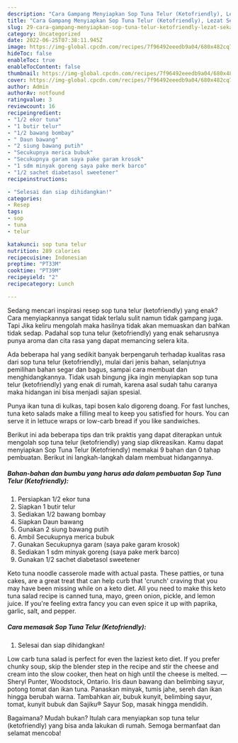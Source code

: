 ```yaml
---
description: "Cara Gampang Menyiapkan Sop Tuna Telur (Ketofriendly), Lezat Sekali"
title: "Cara Gampang Menyiapkan Sop Tuna Telur (Ketofriendly), Lezat Sekali"
slug: 29-cara-gampang-menyiapkan-sop-tuna-telur-ketofriendly-lezat-sekali
category: Uncategorized
date: 2022-06-25T07:38:11.945Z
image: https://img-global.cpcdn.com/recipes/7f96492eeedb9a04/680x482cq70/sop-tuna-telur-ketofriendly-foto-resep-utama.jpg
hideToc: false
enableToc: true
enableTocContent: false
thumbnail: https://img-global.cpcdn.com/recipes/7f96492eeedb9a04/680x482cq70/sop-tuna-telur-ketofriendly-foto-resep-utama.jpg
cover: https://img-global.cpcdn.com/recipes/7f96492eeedb9a04/680x482cq70/sop-tuna-telur-ketofriendly-foto-resep-utama.jpg
author: Admin
authorAv: notfound
ratingvalue: 3
reviewcount: 16
recipeingredient:
- "1/2 ekor tuna"
- "1 butir telur"
- "1/2 bawang bombay"
- " Daun bawang"
- "2 siung bawang putih"
- "Secukupnya merica bubuk"
- "Secukupnya garam saya pake garam krosok"
- "1 sdm minyak goreng saya pake merk barco"
- "1/2 sachet diabetasol sweetener"
recipeinstructions:

- "Selesai dan siap dihidangkan!"
categories:
- Resep
tags:
- sop
- tuna
- telur

katakunci: sop tuna telur 
nutrition: 289 calories
recipecuisine: Indonesian
preptime: "PT33M"
cooktime: "PT39M"
recipeyield: "2"
recipecategory: Lunch

---
```



Sedang mencari inspirasi resep sop tuna telur (ketofriendly) yang enak? Cara menyiapkannya sangat tidak terlalu sulit namun tidak gampang juga. Tapi Jika keliru mengolah maka hasilnya tidak akan memuaskan dan bahkan tidak sedap. Padahal sop tuna telur (ketofriendly) yang enak seharusnya punya aroma dan cita rasa yang dapat memancing selera kita.


Ada beberapa hal yang sedikit banyak berpengaruh terhadap kualitas rasa dari sop tuna telur (ketofriendly), mulai dari jenis bahan, selanjutnya pemilihan bahan segar dan bagus, sampai cara membuat dan menghidangkannya. Tidak usah bingung jika ingin menyiapkan sop tuna telur (ketofriendly) yang enak di rumah, karena asal sudah tahu caranya maka hidangan ini bisa menjadi sajian spesial.

Punya ikan tuna di kulkas, tapi bosen kalo digoreng doang. For fast lunches, tuna keto salads make a filling meal to keep you satisfied for hours. You can serve it in lettuce wraps or low-carb bread if you like sandwiches.


Berikut ini ada beberapa tips dan trik praktis yang dapat diterapkan untuk mengolah sop tuna telur (ketofriendly) yang siap dikreasikan. Kamu dapat menyiapkan Sop Tuna Telur (Ketofriendly) memakai 9 bahan dan 0 tahap pembuatan. Berikut ini langkah-langkah dalam membuat hidangannya.

<!--inarticleads1-->

##### Bahan-bahan dan bumbu yang harus ada dalam pembuatan Sop Tuna Telur (Ketofriendly):

1. Persiapkan 1/2 ekor tuna
1. Siapkan 1 butir telur
1. Sediakan 1/2 bawang bombay
1. Siapkan  Daun bawang
1. Gunakan 2 siung bawang putih
1. Ambil Secukupnya merica bubuk
1. Gunakan Secukupnya garam (saya pake garam krosok)
1. Sediakan 1 sdm minyak goreng (saya pake merk barco)
1. Gunakan 1/2 sachet diabetasol sweetener


Keto tuna noodle casserole made with actual pasta. These patties, or tuna cakes, are a great treat that can help curb that &#39;crunch&#39; craving that you may have been missing while on a keto diet. All you need to make this keto tuna salad recipe is canned tuna, mayo, green onion, pickle, and lemon juice. If you&#39;re feeling extra fancy you can even spice it up with paprika, garlic, salt, and pepper. 

<!--inarticleads2-->

##### Cara memasak Sop Tuna Telur (Ketofriendly):


1. Selesai dan siap dihidangkan!

Low carb tuna salad is perfect for even the laziest keto diet. If you prefer chunky soup, skip the blender step in the recipe and stir the cheese and cream into the slow cooker, then heat on high until the cheese is melted. —Sheryl Punter, Woodstock, Ontario. Iris daun bawang dan belimbing sayur, potong tomat dan ikan tuna. Panaskan minyak, tumis jahe, sereh dan ikan hingga berubah warna. Tambahkan air, bubuk kunyit, belimbing sayur, tomat, kunyit bubuk dan Sajiku® Sayur Sop, masak hingga mendidih. 

Bagaimana? Mudah bukan? Itulah cara menyiapkan sop tuna telur (ketofriendly) yang bisa anda lakukan di rumah. Semoga bermanfaat dan selamat mencoba!
